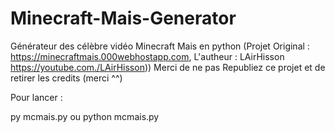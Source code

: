 # Minecraft-Mais-Generator
Générateur des célèbre vidéo Minecraft Mais en python (Projet Original : https://minecraftmais.000webhostapp.com, L'autheur : LAirHisson https://youtube.com./LAirHisson)) 
Merci de ne pas Republiez ce projet et de retirer les credits (merci ^^)

Pour lancer : 

py mcmais.py
ou
python mcmais.py
